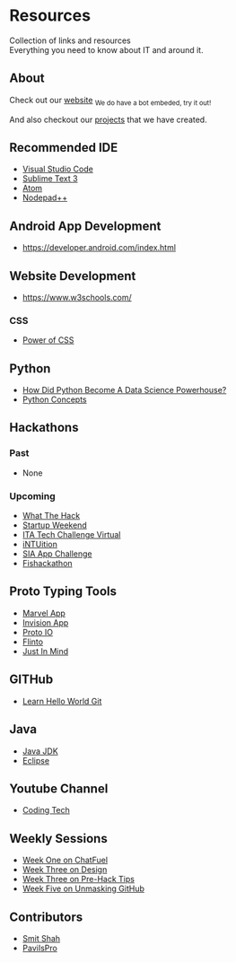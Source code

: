 # Resources
Collection of links and resources<br>
Everything you need to know about IT and around it.

## About
Check out our [website](https://simitclub.github.io/) <sub>We do have a bot embeded, try it out!</sub>

And also checkout our [projects](https://github.com/SIMITClub) that we have created.

## Recommended IDE
- [Visual Studio Code](https://code.visualstudio.com/)
- [Sublime Text 3](https://www.sublimetext.com/3)
- [Atom](https://atom.io/)
- [Nodepad++](https://notepad-plus-plus.org/download/v7.5.1.html/)


## Android App Development
- https://developer.android.com/index.html


## Website Development
- https://www.w3schools.com/

### CSS
- [Power of CSS](https://youtu.be/woQuLGyi1zk)


## Python
- [How Did Python Become A Data Science Powerhouse?](https://www.youtube.com/watch?v=9by46AAqz70)
- [Python Concepts](https://www.tutorialspoint.com/python/index.htm)

## Hackathons

### Past
- None

### Upcoming
- [What The Hack](http://www.sutdwth.com/)
- [Startup Weekend](https://www.facebook.com/startupweekendsingapore/)
- [ITA Tech Challenge Virtual](https://www.hackerrank.com/tests/6rq2j7bjaq8/db8cea71bf469694771180f208db8fb1)
- [iNTUition](http://intuition.ieeentu.com/)
- [SIA App Challenge](http://appchallenge.singaporeair.com/)
- [Fishackathon](http://fishackathon.co/)

## Proto Typing Tools
- [Marvel App](https://marvelapp.com/)
- [Invision App](https://www.invisionapp.com/)
- [Proto IO](https://proto.io/)
- [Flinto](https://www.flinto.com/)
- [Just In Mind](https://www.justinmind.com/)

## GITHub
- [Learn Hello World Git](https://guides.github.com/activities/hello-world/)

## Java
- [Java JDK](]http://www.oracle.com/technetwork/java/javase/downloads/jdk8-downloads-2133151.html)
- [Eclipse](]http://www.eclipse.org/downloads/packages/eclipse-ide-java-developers/oxygen1)


## Youtube Channel
- [Coding Tech](https://www.youtube.com/channel/UCtxCXg-UvSnTKPOzLH4wJaQ)

## Weekly Sessions
- [Week One on ChatFuel](https://github.com/SIMITClub/resources/blob/master/weekly-sharing-session.md#week-1---chatfuel)
- [Week Three on Design](https://github.com/SIMITClub/resources/blob/master/weekly-sharing-session.md#week-3---design)
- [Week Three on Pre-Hack Tips](https://github.com/SIMITClub/resources/blob/master/weekly-sharing-session.md#week-3---pre-hack-workshop)
- [Week Five on Unmasking GitHub](https://github.com/SIMITClub/resources/blob/master/weekly-sharing-session.md#week-5---unmask-github)

## Contributors
- [Smit Shah](https://github.com/shah-smit)
- [PaviIsPro](https://github.com/PaviIsPro)



